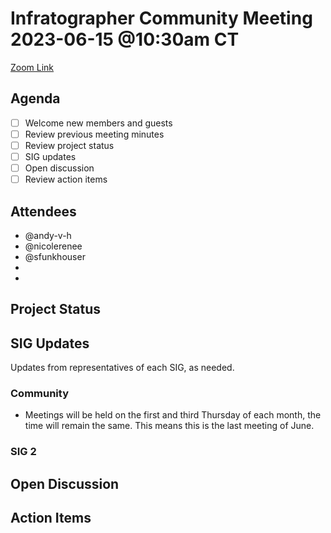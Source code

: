 # Infratographer Community Meeting 2023-06-15 @10:30am CT

[Zoom Link](https://us06web.zoom.us/j/88057942869?pwd=Vnd1OWplazFwREJQeWFHWks4MUptQT09)

## Agenda

* [ ] Welcome new members and guests
* [ ] Review previous meeting minutes
* [ ] Review project status
* [ ] SIG updates
* [ ] Open discussion
* [ ] Review action items

## Attendees

* @andy-v-h
* @nicolerenee
* @sfunkhouser
*
*

## Project Status

## SIG Updates

Updates from representatives of each SIG, as needed.

### Community 

* Meetings will be held on the first and third Thursday of each month, the time will remain the same. This means this is the last meeting of June.

### SIG 2

## Open Discussion

## Action Items
